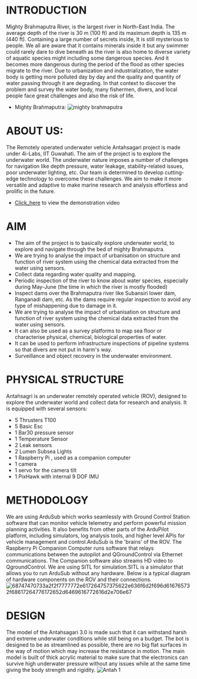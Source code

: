 # INTRODUCTION 
Mighty Brahmaputra River, is the largest river in North-East India. The average depth of the river is 30 m (100 ft) and its maximum depth is 135 m (440 ft). Containing a large number of secrets inside, It is still mysterious to people. We all are aware that it contains minerals inside it but any swimmer could rarely dare to dive beneath as the river is also home to diverse variety of aquatic species might including some dangerous species. And it becomes more dangerous during the period of the flood as other species migrate to the river. Due to urbanization and industrialization, the water body is getting more polluted day by day and the quality and quantity of water passing through it are degrading. In that context to discover the problem and survey the water body, many fishermen, divers, and local people face great challenges and also the risk of life. 
- Mighty Brahmaputra:
![mighty brahmaputra](https://user-images.githubusercontent.com/83603244/178703135-cd8298f9-88ca-4115-9ab3-54d2f51232a6.jpg)

# ABOUT US:
The Remotely operated underwater vehicle Antahsagari project is made under 4i-Labs, IIT Guwahati. The aim of the project is to explore the underwater world. The underwater nature imposes a number of challenges for navigation like depth pressure, water leakage, stability-related issues, poor underwater lighting, etc. Our team is determined to develop cutting-edge technology to overcome these challenges. We aim to make it more versatile and adaptive to make marine research and analysis effortless and prolific in the future.
- [Click_here](https://drive.google.com/file/d/1pvHRjyKbwa5_8ssrL1nDKeLsp10tVExU/view?usp=sharing) to view the demonstration video
# AIM
-	The aim of the project is to basically explore underwater world, to explore and navigate through the bed of mighty Brahmaputra.
-	We are trying to analyse the impact of urbanisation on structure and function of river system using the chemical data extracted from the water using sensors.
- Collect data regarding water quality and mapping.
-	Periodic inspection of the river to know about water species, especially during May-June (the time in which the river is mostly flooded)
-	Inspect dams over the Brahmaputra river like Subansiri lower dam, Ranganadi dam, etc. As the dams require regular inspection to avoid any type of mishappening due to damage in it.
- We are trying to analyse the impact of urbanisation on structure and function of river system using the chemical data extracted from the water using sensors.
- It can also be used as a survey platforms to map sea floor or characterise physical, chemical, biological properties of water.
- It can be used to perform infrastructure inspections of pipeline systems so that divers are not put in harm's way.
- Surveillance and object recovery in the underwater environment.


# PHYSICAL STRUCTURE
Antahsagri is an underwater remotely operated vehicle (ROV), designed to explore the underwater world and collect data for research and analysis. It is equipped with several sensors:
- 5 Thrusters T100
- 5 Basic Esc
- 1 Bar30 pressure sensor
- 1 Temperature Sensor
- 2 Leak sensors
- 2 Lumen Subsea Lights
- 1 Raspberry Pi , used as a companion computer
- 1 camera
- 1 servo for the camera tilt
- 1 PixHawk with internal 9 DOF IMU
# METHODOLOGY
We are using ArduSub which works seamlessly with Ground Control Station software that can monitor vehicle telemetry and perform powerful mission planning activities. It also benefits from other parts of the ArduPilot platform, including simulators, log analysis tools, and higher level APIs for vehicle management and control.ArduSub is the 'brains' of the ROV. The Raspberry Pi Companion Computer runs software that relays communications between the autopilot and QGroundControl via Ethernet communications. The Companion software also streams HD video to QgroundControl. We are using SITL for simulation.SITL is a simulator that allows you to run ArduSub without any hardware.
Below is a typical diagram of hardware components on the ROV and their connections.
![68747470733a2f2f7777772e617264757375622e636f6d2f696d616765732f68617264776172652d6469616772616d2e706e67](https://user-images.githubusercontent.com/83603244/178090519-7e8ecc25-c03c-4074-ba72-74fd69026068.png)

# DESIGN 
The model of the Antahsagari 3.0 is made such that it can
withstand harsh and extreme underwater conditions while still
being on a budget. The bot is designed to be as streamlined as
possible, there are no big flat surfaces in the way of motion which
may increase the resistance in motion.
The main model is built of thick acrylic material to make sure that
the electronics can survive high underwater pressure without any
issues while at the same time giving the body strength and rigidity.
![Antah 1](https://user-images.githubusercontent.com/83603244/178090340-a78b73f3-781b-49c0-bc2f-6c3a9445f95e.png)
